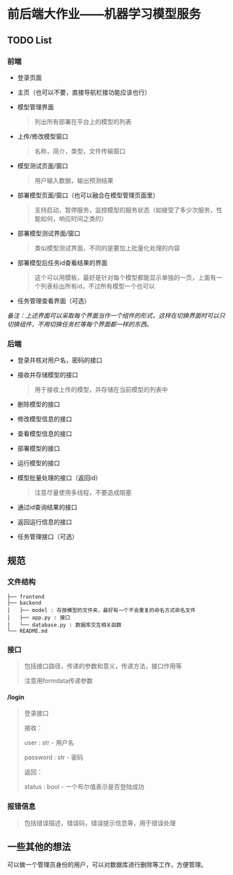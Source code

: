 # 前后端大作业——机器学习模型服务

## TODO List

### 前端

- 登录页面

- 主页（也可以不要，直接导航栏接功能应该也行）

- 模型管理界面

  > 列出所有部署在平台上的模型的列表

- 上传/修改模型窗口

  > 名称，简介，类型，文件传输窗口

- 模型测试页面/窗口

  > 用户输入数据，输出预测结果

- 部署模型页面/窗口（也可以融合在模型管理页面里）

  > 支持启动，暂停服务，监控模型的服务状态（如接受了多少次服务，性能如何，响应时间之类的）

- 部署模型测试界面/窗口

  > 类似模型测试界面，不同的是要加上批量化处理的内容

- 部署模型后任务id查看结果的界面

  > 这个可以用模板，最好是针对每个模型都能显示单独的一页，上面有一个列表标出所有id，不过所有模型一个也可以

- 任务管理查看界面（可选）

*备注：上述界面可以采取每个界面当作一个组件的形式，这样在切换界面时可以只切换组件，不用切换任务栏等每个界面都一样的东西。*

### 后端

- 登录并核对用户名，密码的接口

- 接收并存储模型的接口

  > 用于接收上传的模型，并存储在当前模型的列表中

- 删除模型的接口

- 修改模型信息的接口

- 查看模型信息的接口

- 部署模型的接口

- 运行模型的接口

- 模型批量处理的接口（返回id）

  > 注意尽量使用多线程，不要造成阻塞

- 通过id查询结果的接口

- 返回运行信息的接口

- 任务管理接口（可选）

## 规范

### 文件结构

```
├── frontend
├── backend
│   ├── model : 存放模型的文件夹，最好有一个不会重复的命名方式命名文件
│   ├── app.py : 接口
│   └── database.py : 数据库交互相关函数
└── README.md
```

### 接口

> 包括接口路径，传递的参数和意义，传递方法，接口作用等
>
> 注意用formdata传递参数

#### /login

> 登录接口
>
> 接收：
>
> user : str - 用户名
>
> password : str - 密码
>
> 返回：
>
> status : bool - 一个布尔值表示是否登陆成功

### 报错信息

> 包括错误描述，错误码，错误提示信息等，用于错误处理



## 一些其他的想法

可以做一个管理员身份的用户，可以对数据库进行删除等工作，方便管理。